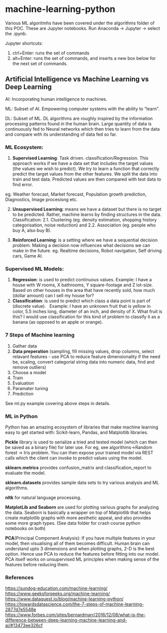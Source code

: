 # machine-learning-python

Various ML algoritmhs have been covered under the algorithms folder of this POC. These are Jupyter notebooks. Run Anaconda -> Jupyter -> select the .ipynb. 

Jupyter shortcuts:
1. ctrl+Enter: runs the set of commands
2. alt+Enter: runs the set of commands, and inserts a new box below for the next set of commands.

## Artificial Intelligence vs Machine Learning vs Deep Learning

AI: Incorporating human intelligence to machines.

ML: Subset of AI. Empowering computer systems with the ability to “learn”.

DL: Subset of ML. DL algorithms are roughly inspired by the information processing patterns found in the human brain. Large quantity of data is continuously fed to Neural networks which then tries to learn from the data and compare with its understanding of data fed so far.

### ML Ecosystem:

1. **Supervised Learning**: Task driven. classification/Regression. This approach works if we have a data set that includes the target values (the values we wish to predict). We try to learn a function that correctly predict the target values from the other features. We split the data into train and test data. Predicted values are then compared with test data to find error.

eg. Weather forecast, Market forecast, Population growth prediction, Diagnostics, Image procesisng etc. 

2. **Unsupervised Learning**: means we have a dataset but there is no target to be predicted. Rather, machine learns by finding structures in the data. Classification: 
2.1. Clustering (eg. density estimation, shopping history categorisation, noise reduction) and 
2.2. Association (eg. people who buy A, also buy B).

3. **Reinforced Learning**: is a setting where we have a sequential decision problem. Making a decision now influences what decisions we can make in the future. eg. Realtime decisions, Robot navigation, Self driving cars, Game AI.

### Supervised ML Models:
1. **Regression**: is used to predict continuous values. 
Example: I have a house with W rooms, X bathrooms, Y square-footage and Z lot-size. Based on other houses in the area that have recently sold, how much (dollar amount) can I sell my house for? 
2. **Classification**: is used to predict which class a data point is part of (discrete value).  
Example: I have an unknown fruit that is yellow in color, 5.5 inches long, diameter of an inch, and density of X. What fruit is this? I would use classification for this kind of problem to classify it as a banana (as opposed to an apple or orange). 

### 7 Steps of Machine learning

1. Gather data
2. **Data preperation** (sampling, fill missing values, drop columns, select relavant features - use PCA to reduce feature dimensionality if the need be, scaling, convert categorial string data into numeric data, find and remove outliers)
3. Choose a model
4. Train
5. Evaluation
6. Paramater tuning
7. Prediction

See ml.py example covering above steps in details.

### ML in Python

Python has an amazing ecosystem of libraries that make machine learning easy to get started with: Scikit-learn, Pandas, and Matplotlib libraries.

**Pickle** library is used to serialize a tried and tested model (which can then be saved as a binary file) for later use. For eg, see algorithms->Random forest -> Iris problem. You can then expose your trained model via REST calls which the client can invoke to predict values using the model.

**sklearn.metrics** provides confusion_matrix and classification_report to evaluate the model.

**sklearn.datasets** provides sample data sets to try various analysis and ML algorithms.

**nltk** for natural language processing.

**MatplotLib and Seaborn** are used for plotting various graphs for analyzing the data. Seaborn is basically a wrapper on top of Matplotlib that helps create matplotlib graphs with more aesthetic appeal, and also provides some more graph types. (See data folder for crash course python notebooks on both)

**PCA**(Principal Component Analysis): If you have multiple features in your model, then visualising all of them becomes difficult. Human brain can understand upto 3 dimensions and when plotting graphs, 2-D is the best option. Hence use PCA to reduce the features before fitting into our model. PCA itself works on unsupervised ML principles when making sense of the features before reducing them.


### References
https://sundog-education.com/machine-learning/
https://www.geeksforgeeks.org/machine-learning/
https://www.dataquest.io/blog/machine-learning-python/  
https://towardsdatascience.com/the-7-steps-of-machine-learning-2877d7e5548e  
https://www.forbes.com/sites/bernardmarr/2016/12/08/what-is-the-difference-between-deep-learning-machine-learning-and-ai/#13473ee326cf

